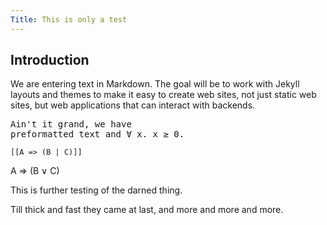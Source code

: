```yaml
---
Title: This is only a test
---
```


## Introduction

We are entering text in Markdown. The goal will be to work with Jekyll layouts
and themes to make it easy to create web sites, not just static web sites,
but web applications that can interact with backends.

<pre>
Ain't it grand, we have
preformatted text and ∀ x. x ≥ 0.
</pre>

`[[A => (B | C)]]`

<phab class=math>
A ⇒ (B ∨ C)
</phab>

This is further testing of the darned thing.

Till thick and fast they came at last,
and more and more and more.
